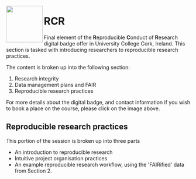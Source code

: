 [<img align="left" width="100" height="100" src="https://libapps-eu.s3.amazonaws.com/accounts/138263/images/VPRI_Digital_Badge_in_Responsible_Conduct_of_Research_v2.png">](https://libguides.ucc.ie/researchdataservice/trainingandsupport)
# RCR

Final element of the **R**eproducible **C**onduct of **R**esearch digital badge offer in University College Cork, Ireland. This section is tasked with introducing researchers to reproducible research practices. 

The content is broken up into the following section:
1. Research integrity
2. Data management plans and FAIR
3. Reproducible research practices

For more details about the digital badge, and contact information if you wish to book a place on the course, please click on the image above.

## Reproducible research practices
This portion of the session is broken up into three parts
- An introduction to reproducible research
- Intuitive project organisation practices
- An example reproducible research workflow, using the 'FAIRified' data from Section 2.
